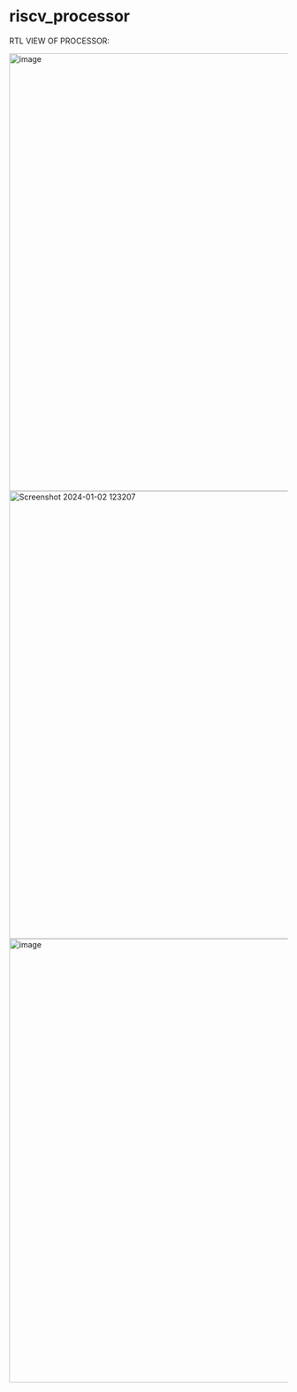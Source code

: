 # riscv_processor
RTL VIEW OF PROCESSOR: 

<img width="791" alt="image" src="https://github.com/apoorvaaaa5/riscv_processor/assets/117642634/1e74a3cd-802c-480f-933b-15328556b143">

<img width="809" alt="Screenshot 2024-01-02 123207" src="https://github.com/apoorvaaaa5/riscv_processor/assets/117642634/0aa5e93e-2025-4f1c-b08e-4db571e00305">

<img width="802" alt="image" src="https://github.com/apoorvaaaa5/riscv_processor/assets/117642634/5093e11e-97af-4132-b65b-fa665213f7d0">
